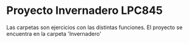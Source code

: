 # Proyecto Invernadero LPC845
Las carpetas son ejercicios con las distintas funciones. El proyecto se encuentra en la carpeta 'Invernadero'
